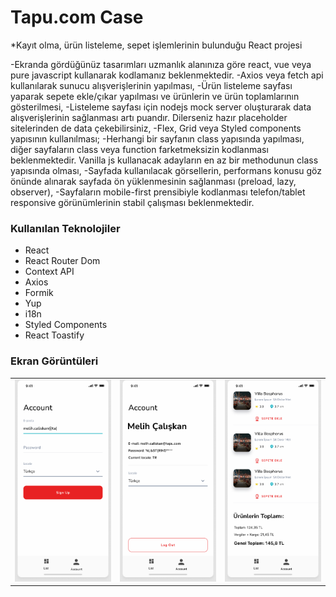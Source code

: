 # Tapu.com Case
*Kayıt olma, ürün listeleme, sepet işlemlerinin bulunduğu React projesi

-Ekranda gördüğünüz tasarımları uzmanlık alanınıza göre react, vue veya pure javascript kullanarak kodlamanız beklenmektedir.
-Axios veya fetch api kullanılarak sunucu alışverişlerinin yapılması,
-Ürün listeleme sayfası yaparak sepete ekle/çıkar yapılması ve ürünlerin ve ürün toplamlarının gösterilmesi,
-Listeleme sayfası için nodejs mock server oluşturarak data alışverişlerinin sağlanması artı puandır. Dilerseniz hazır placeholder sitelerinden de data çekebilirsiniz, 
-Flex, Grid veya Styled components yapısının kullanılması;
-Herhangi bir sayfanın class yapısında yapılması, diğer sayfaların class veya function farketmeksizin kodlanması beklenmektedir. Vanilla js kullanacak adayların en az bir methodunun class yapısında olması,
-Sayfada kullanılacak görsellerin, performans konusu göz önünde alınarak sayfada ön yüklenmesinin sağlanması (preload, lazy, observer),
-Sayfaların mobile-first prensibiyle kodlanması telefon/tablet responsive görünümlerinin stabil çalışması beklenmektedir.

### Kullanılan Teknolojiler

- React
- React Router Dom
- Context API
- Axios
- Formik
- Yup
- i18n
- Styled Components
- React Toastify

### Ekran Görüntüleri

<table>
  <tr>
    <td valign="top">
        <img src="screenshots/signup.png" alt="" width="100%" />
    </td>
     <td valign="top">
       <img src="screenshots/account.png" alt="" width="100%" />
    </td>
     <td valign="top">
       <img src="screenshots/list.png" alt="" width="100%" />
    </td>
  </tr>
</table>

